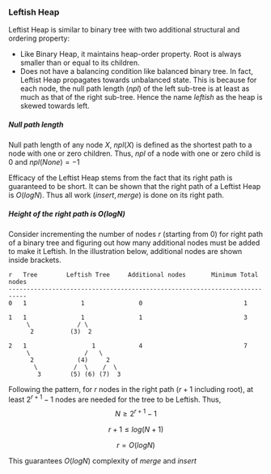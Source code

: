 ### Leftish Heap
Leftist Heap is similar to binary tree with two additional structural and ordering property:
* Like Binary Heap, it maintains heap-order property. Root is always smaller than or equal to its children.
* Does not have a balancing condition like balanced binary tree. In fact, Leftist Heap propagates towards unbalanced state. This is because for each node, the null path length $(npl)$ of the left sub-tree is at least as much as that of the right sub-tree. Hence the name $leftish$ as the heap is skewed towards left.

##### Null path length
Null path length of any node $X$, $npl(X)$ is defined as the shortest path to a node with one or zero children. Thus, $npl$ of a node with one or zero child is $0$ and $npl(None) = -1$

Efficacy of the Leftist Heap stems from the fact that its right path is guaranteed to be short. It can be shown that the right path of a Leftist Heap is $O(logN)$. Thus all work $(insert, merge)$ is done on its right path.

##### Height of the right path is $O(logN)$
Consider incrementing the number of nodes $r$ (starting from 0) for right path of a binary tree and figuring out how many additional nodes must be added to make it Leftish. In the illustration below, additional nodes are shown inside brackets.

    r   Tree        Leftish Tree     Additional nodes       Minimum Total nodes
    ---------------------------------------------------------------------------
    0   1               1               0                            1

    1   1               1               1                            3
         \             / \
          2          (3)  2

    2   1                  1            4                            7
         \               /   \
          2            (4)     2
           \          /  \    /  \
            3        (5) (6) (7)  3

Following the pattern, for $r$ nodes in the right path ($r+1$ including root), at least $2^{r+1} - 1$ nodes are needed for the tree to be Leftish. Thus,
$$N \ge 2^{r+1} - 1$$

$$r+1 \le log(N+1)$$

$$r = O(logN)$$

This guarantees $O(logN)$ complexity of $merge$ and $insert$
